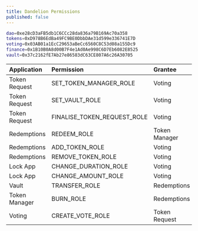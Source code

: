 ```yaml
---
title: Dandelion Permissions 
published: false
---
```



```sh
dao=0xe28cD3aFB5db1C6CCc28da836a79B169Ac70a358
tokens=0xD978B6EdBa49FC9BE0DbbDAe31d599e336741E7D
voting=0x03AB01a1EcC29653aBeCc6560C8C53d08a155Dc9
finance=0x1B10B0A8d00B7F4e1Ad0Ae998C6D7Eb6082E8525
vault=0x37c2162fE7Ab27e86583dC63CE807A6c26A30705
```


| Application   | Permission                 | Grantee       | Manager|
|:--------------|:-------------------------- |:------------- |:-------|
| Token Request | SET_TOKEN_MANAGER_ROLE     | Voting        | Voting |
| Token Request | SET_VAULT_ROLE             | Voting        | Voting |
| Token Request | FINALISE_TOKEN_REQUEST_ROLE| Voting        | Voting |
| Redemptions   | REDEEM_ROLE                | Token Manager | Voting |
| Redemptions   | ADD_TOKEN_ROLE             | Voting        | Voting |
| Redemptions   | REMOVE_TOKEN_ROLE          | Voting        | Voting |
| Lock App      | CHANGE_DURATION_ROLE       | Voting        | Voting |
| Lock App      | CHANGE_AMOUNT_ROLE         | Voting        | Voting |
| Vault         | TRANSFER_ROLE              | Redemptions   | Voting |
| Token Manager | BURN_ROLE                  | Redemptions   | Voting |
| Voting        | CREATE_VOTE_ROLE           | Token Request | Voting |